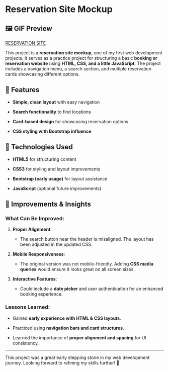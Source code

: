 
# Reservation Site Mockup

## 🖼️ GIF Preview

[RESERVATION SITE](./gif.gif)

This project is a **reservation site mockup**, one of my first web development projects. It serves as a practice project for structuring a basic **booking or reservation website** using **HTML, CSS, and a little JavaScript**. The project includes a navigation menu, a search section, and multiple reservation cards showcasing different options.

## 🚀 Features

- **Simple, clean layout** with easy navigation

- **Search functionality** to find locations

- **Card-based design** for showcasing reservation options

- **CSS styling with Bootstrap influence**


## 🎯 Technologies Used

- **HTML5** for structuring content

- **CSS3** for styling and layout improvements

- **Bootstrap (early usage)** for layout assistance

- **JavaScript** (optional future improvements)

## 📌 Improvements & Insights

### What Can Be Improved:

1. **Proper Alignment**:

   - The search button near the header is misaligned. The layout has been adjusted in the updated CSS.

2. **Mobile Responsiveness**:

   - The original version was not mobile-friendly. Adding **CSS media queries** would ensure it looks great on all screen sizes.

3. **Interactive Features**:

   - Could include a **date picker** and user authentication for an enhanced booking experience.

### Lessons Learned:

- Gained **early experience with HTML & CSS layouts**.

- Practiced using **navigation bars and card structures**.

- Learned the importance of **proper alignment and spacing** for UI consistency.


---
This project was a great early stepping stone in my web development journey. Looking forward to refining my skills further! 🚀


